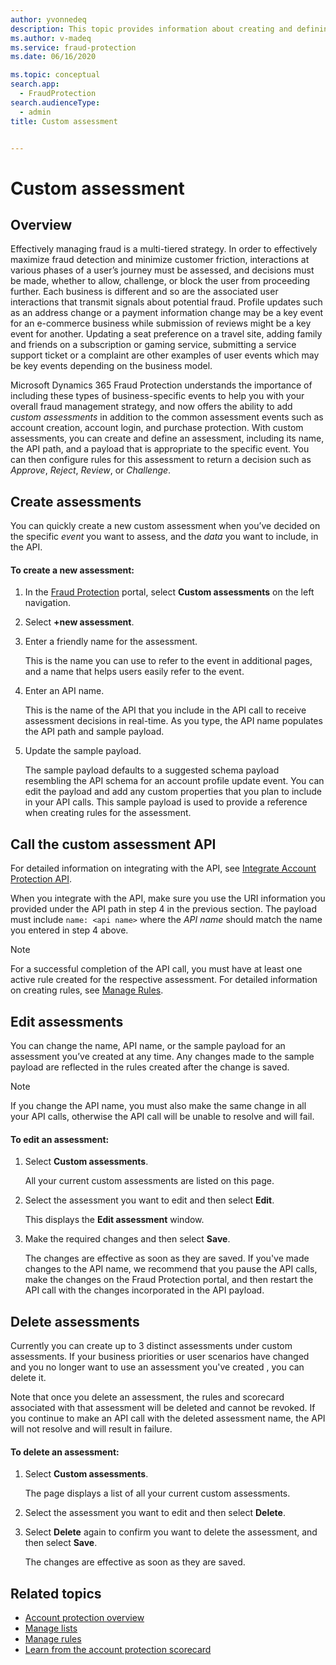 ```yaml
---
author: yvonnedeq
description: This topic provides information about creating and defining custom assessments.
ms.author: v-madeq
ms.service: fraud-protection
ms.date: 06/16/2020

ms.topic: conceptual
search.app: 
  - FraudProtection
search.audienceType:
  - admin
title: Custom assessment


---
```


# Custom assessment

## Overview

Effectively managing fraud is a multi-tiered strategy. In order to effectively maximize fraud detection and minimize customer friction, interactions at various phases of a user’s journey must be assessed, and decisions must be made, whether to allow, challenge, or block the user from proceeding further. Each business is different and so are the associated user interactions that transmit signals about potential fraud. Profile updates such as an address change or a payment information change may be a key event for an e-commerce business while submission of reviews might be a key event for another. Updating a seat preference on a travel site, adding family and friends on a subscription or gaming service, submitting a service support ticket or a complaint are other examples of user events which may be key events depending on the business model.

Microsoft Dynamics 365 Fraud Protection understands the importance of including these types of business-specific events to help you with your overall fraud management strategy, and now offers the ability to add *custom assessments* in addition to the common assessment events such as account creation, account login, and purchase protection.
With custom assessments, you can create and define an assessment, including its name, the API path, and a payload that is appropriate to the specific event. You can then configure rules for this assessment to return a decision such as *Approve*, *Reject*, *Review*, or *Challenge*.

## Create assessments

You can quickly create a new custom assessment when you’ve decided on the specific *event* you want to assess, and the *data* you want to include, in the API. 

#### To create a new assessment:

1.	In the [Fraud Protection]( https://nam06.safelinks.protection.outlook.com/?url=https%3A%2F%2Fdfp.microsoft.com%2F&data=02%7C01%7Cv-madeq%40microsoft.com%7C86e8b55e29fd42e1c32508d806c77c4c%7C72f988bf86f141af91ab2d7cd011db47%7C1%7C0%7C637266801155879313&sdata=ildJrF5HjZLm3iUmRDEkA09BCEtiTvGDMhRJIglVFB8%3D&reserved=0) portal, select **Custom assessments** on the left navigation.

1. Select **+new assessment**.

1. Enter a friendly name for the assessment. 

    This is the name you can use to refer to the event in additional pages, and a name that helps users easily refer to the event. 

1. Enter an API name. 

    This is the name of the API that you include in the API call to receive assessment decisions in real-time. As you type, the API name populates the API path and sample payload.

1. Update the sample payload. 

    The sample payload defaults to a suggested schema payload resembling the API schema for an account profile update event. You can edit the payload and add any custom properties that you plan to include in your API calls. This sample payload is used to provide a reference when creating rules for the assessment.

## Call the custom assessment API

For detailed information on integrating with the API, see [Integrate Account Protection API](https://go.microsoft.com/fwlink/?linkid=2132829).

When you integrate with the API, make sure you use the URI information you provided under the API path in step 4 in the previous section. The payload must include `name: <api name>` where the *API name* should match the name you entered in step 4 above.

> [!NOTE]
> For a successful completion of the API call, you must have at least one active rule created for the respective assessment. For detailed information on creating rules, see [Manage Rules](rules.md).

## Edit assessments

You can change the name, API name, or the sample payload for an assessment you’ve created at any time. Any changes made to the sample payload are reflected in the rules created after the change is saved. 

> [!NOTE]
> If you change the API name, you must also make the same change in all your API calls, otherwise the API call will be unable to resolve and will fail. 

#### To edit an assessment:

1. Select **Custom assessments**.

    All your current custom assessments are listed on this page.

1. Select the assessment you want to edit and then select **Edit**. 

    This displays the **Edit assessment** window.
1. Make the required changes and then select **Save**. 

    The changes are effective as soon as they are saved. If you've made changes to the API name, we recommend that you pause the API calls, make the changes on the Fraud Protection portal, and then restart the API call with the changes incorporated in the API payload.

## Delete assessments

Currently you can create up to 3 distinct assessments under custom assessments. If your business priorities or user scenarios have changed and you no longer want to use an assessment you've created , you can delete it.

Note that once you delete an assessment, the rules and scorecard associated with that assessment will be deleted and cannot be revoked. If you continue to make an API call with the deleted assessment name, the API will not resolve and will result in failure.

#### To delete an assessment:

1. Select **Custom assessments**.

    The page displays a list of all your current custom assessments.

1. Select the assessment you want to edit and then select **Delete**. 
1. Select **Delete** again to confirm you want to delete the assessment, and then select **Save**.

    The changes are effective as soon as they are saved.

## Related topics

- [Account protection overview](ap-overview.md)
- [Manage lists](lists.md)
- [Manage rules](rules.md)
- [Learn from the account protection scorecard](ap-scorecard.md)
